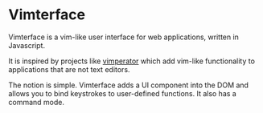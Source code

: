 # Vimterface

Vimterface is a vim-like user interface for web applications, written in Javascript.

It is inspired by projects like [vimperator](http://www.vimperator.org/) which add vim-like functionality to applications that are not text editors.

The notion is simple. Vimterface adds a UI component into the DOM and allows you to bind keystrokes to user-defined functions. It also has a command mode.


